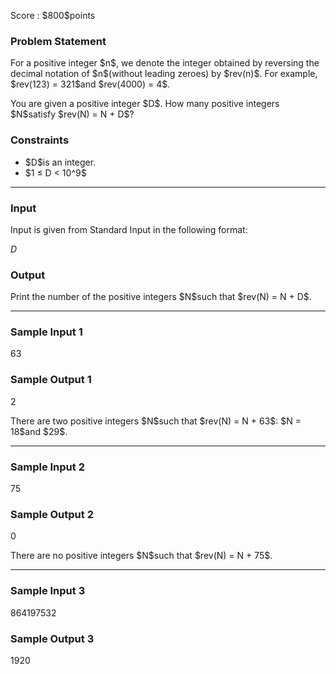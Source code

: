 
<div>

<span>

<span>

<p>
Score : $800$points
</p>

<div>

<section>

### **Problem Statement**

<p>
For a positive integer $n$, we denote the integer obtained by reversing the decimal notation of $n$(without leading zeroes) by $rev(n)$. For example, $rev(123) = 321$and $rev(4000) = 4$.
</p>

<p>
You are given a positive integer $D$. How many positive integers $N$satisfy $rev(N) = N + D$?
</p>

</section>

</div>

<div>

<section>

### **Constraints**

<ul>

<li>
$D$is an integer.
</li>

<li>
$1 ≤ D < 10^9$
</li>

</ul>

</section>

</div>

---

<div>

<div>

<section>

### **Input**

<p>
Input is given from Standard Input in the following format:
</p>

<div>

$D$
</div>

</section>

</div>

<div>

<section>

### **Output**

<p>
Print the number of the positive integers $N$such that $rev(N) = N + D$.
</p>

</section>

</div>

</div>

---

<div>

<section>

### **Sample Input 1**

<div>

63

</div>

</section>

</div>

<div>

<section>

### **Sample Output 1**

<div>

2

</div>

<p>
There are two positive integers $N$such that $rev(N) = N + 63$: $N = 18$and $29$.
</p>

</section>

</div>

---

<div>

<section>

### **Sample Input 2**

<div>

75

</div>

</section>

</div>

<div>

<section>

### **Sample Output 2**

<div>

0

</div>

<p>
There are no positive integers $N$such that $rev(N) = N + 75$.
</p>

</section>

</div>

---

<div>

<section>

### **Sample Input 3**

<div>

864197532

</div>

</section>

</div>

<div>

<section>

### **Sample Output 3**

<div>

1920

</div>

</section>

</div>

</span>

</span>

</div>
